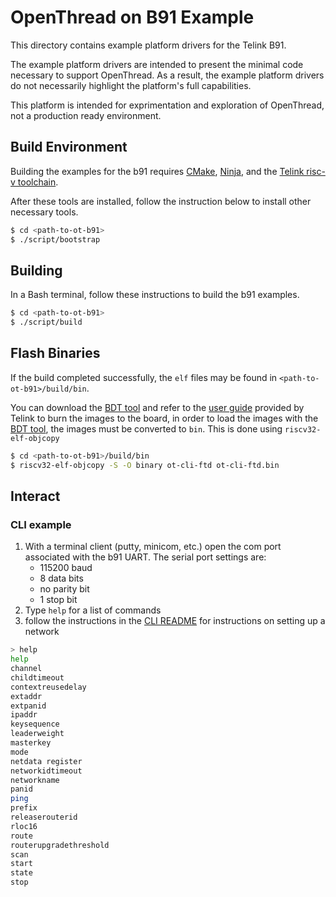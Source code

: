 # OpenThread on B91 Example

This directory contains example platform drivers for the Telink B91.

The example platform drivers are intended to present the minimal code necessary to support OpenThread. As a result, the example platform drivers do not necessarily highlight the platform's full capabilities.

This platform is intended for exprimentation and exploration of OpenThread, not a production ready environment.

## Build Environment

Building the examples for the b91 requires [CMake][cmake], [Ninja][ninja], and the [Telink risc-v toolchain][telink-toolchain].

[cmake]: https://cmake.org/
[ninja]: https://ninja-build.org/
[telink-toolchain]: http://wiki.telink-semi.cn/tools_and_sdk/Tools/IDE/telink_riscv_linux_toolchain.zip

After these tools are installed, follow the instruction below to install other necessary tools.

```bash
$ cd <path-to-ot-b91>
$ ./script/bootstrap
```

## Building

In a Bash terminal, follow these instructions to build the b91 examples.

```bash
$ cd <path-to-ot-b91>
$ ./script/build
```

## Flash Binaries

If the build completed successfully, the `elf` files may be found in `<path-to-ot-b91>/build/bin`.

You can download the [BDT tool][bdt-tool] and refer to the [user guide][user-guide] provided by Telink to burn the images to the board, in order to load the images with the [BDT tool][bdt-tool], the images must be converted to `bin`. This is done using `riscv32-elf-objcopy`

```bash
$ cd <path-to-ot-b91>/build/bin
$ riscv32-elf-objcopy -S -O binary ot-cli-ftd ot-cli-ftd.bin
```

[bdt-tool]: http://wiki.telink-semi.cn/tools_and_sdk/Tools/BDT/BDT.zip
[user-guide]: http://wiki.telink-semi.cn/tools_and_sdk/Tools/BDT/BDT%20%20User%20Guide.zip

## Interact

### CLI example

1. With a terminal client (putty, minicom, etc.) open the com port associated with the b91 UART. The serial port settings are:
   - 115200 baud
   - 8 data bits
   - no parity bit
   - 1 stop bit
2. Type `help` for a list of commands
3. follow the instructions in the [CLI README][cli-readme] for instructions on setting up a network

[cli-readme]: ./openthread/src/cli/README.md

```bash
> help
help
channel
childtimeout
contextreusedelay
extaddr
extpanid
ipaddr
keysequence
leaderweight
masterkey
mode
netdata register
networkidtimeout
networkname
panid
ping
prefix
releaserouterid
rloc16
route
routerupgradethreshold
scan
start
state
stop
```

